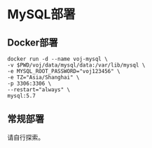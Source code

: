 # MySQL部署

## Docker部署

```shell
docker run -d --name voj-mysql \
-v $PWD/voj/data/mysql/data:/var/lib/mysql \
-e MYSQL_ROOT_PASSWORD="voj123456" \
-e TZ="Asia/Shanghai" \
-p 3306:3306 \
--restart="always" \
mysql:5.7
```

## 常规部署

请自行探索。
